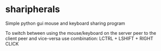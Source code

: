 # sharipherals
Simple python gui mouse and keyboard sharing program

To switch between using the mouse/keyboard on the server peer to the client peer and vice-versa use combination:
LCTRL + LSHIFT + RIGHT CLICK
